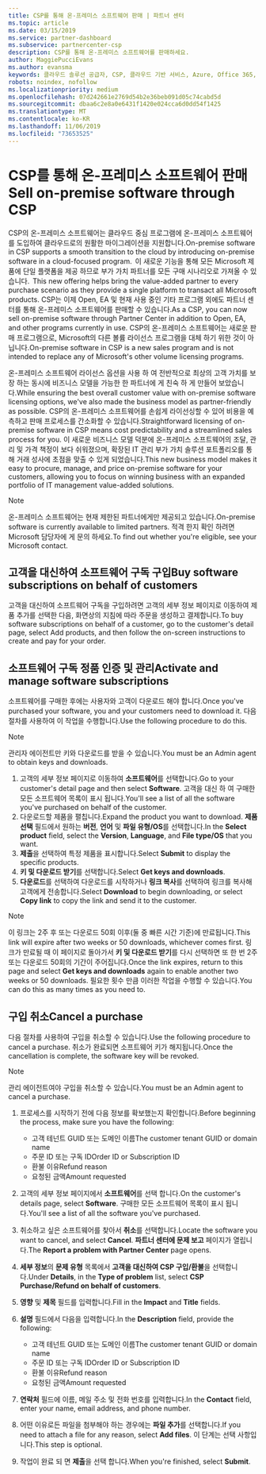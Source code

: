 ```yaml
---
title: CSP를 통해 온-프레미스 소프트웨어 판매 | 파트너 센터
ms.topic: article
ms.date: 03/15/2019
ms.service: partner-dashboard
ms.subservice: partnercenter-csp
description: CSP를 통해 온-프레미스 소프트웨어를 판매하세요.
author: MaggiePucciEvans
ms.author: evansma
keywords: 클라우드 솔루션 공급자, CSP, 클라우드 기반 서비스, Azure, Office 365, Dynamics, CSP 파트너, CSP에서 판매, 직접 파트너, 직접 CSP 파트너, 간접 CSP 재판매인, 직접 CSP, 간접 CSP, 직접 모델, 간접 모델, 간접 재판매인, 간접 공급자, 공급자, 배포자, 클라우드 솔루션 공급자 프로그램
robots: noindex, nofollow
ms.localizationpriority: medium
ms.openlocfilehash: 07d242661e2769d54b2e36beb091d05c74cabd5d
ms.sourcegitcommit: dbaa6c2e8a0e6431f1420e024cca6d0dd54f1425
ms.translationtype: MT
ms.contentlocale: ko-KR
ms.lasthandoff: 11/06/2019
ms.locfileid: "73653525"
---
```

# <a name="sell-on-premise-software-through-csp"></a><span data-ttu-id="7f0f4-104">CSP를 통해 온-프레미스 소프트웨어 판매</span><span class="sxs-lookup"><span data-stu-id="7f0f4-104">Sell on-premise software through CSP</span></span>

<span data-ttu-id="7f0f4-105">CSP의 온-프레미스 소프트웨어는 클라우드 중심 프로그램에 온-프레미스 소프트웨어를 도입하여 클라우드로의 원활한 마이그레이션을 지원합니다.</span><span class="sxs-lookup"><span data-stu-id="7f0f4-105">On-premise software in CSP supports a smooth transition to the cloud by introducing on-premise software in a cloud-focused program.</span></span><span data-ttu-id="7f0f4-106">  이 새로운 기능을 통해 모든 Microsoft 제품에 단일 플랫폼을 제공 하므로 부가 가치 파트너를 모든 구매 시나리오로 가져올 수 있습니다.</span><span class="sxs-lookup"><span data-stu-id="7f0f4-106">  This new offering helps bring the value-added partner to every purchase scenario as they provide a single platform to transact all Microsoft products.</span></span> <span data-ttu-id="7f0f4-107">CSP는 이제 Open, EA 및 현재 사용 중인 기타 프로그램 외에도 파트너 센터를 통해 온-프레미스 소프트웨어를 판매할 수 있습니다.</span><span class="sxs-lookup"><span data-stu-id="7f0f4-107">As a CSP, you can now sell on-premise software through Partner Center in addition to Open, EA, and other programs currently in use.</span></span> <span data-ttu-id="7f0f4-108">CSP의 온-프레미스 소프트웨어는 새로운 판매 프로그램으로, Microsoft의 다른 볼륨 라이선스 프로그램을 대체 하기 위한 것이 아닙니다.</span><span class="sxs-lookup"><span data-stu-id="7f0f4-108">On-premise software in CSP is a new sales program and is not intended to replace any of Microsoft's other volume licensing programs.</span></span> 
 
<span data-ttu-id="7f0f4-109">온-프레미스 소프트웨어 라이선스 옵션을 사용 하 여 전반적으로 최상의 고객 가치를 보장 하는 동시에 비즈니스 모델을 가능한 한 파트너에 게 친숙 하 게 만들어 보았습니다.</span><span class="sxs-lookup"><span data-stu-id="7f0f4-109">While ensuring the best overall customer value with on-premise software licensing options, we've also made the business model as partner-friendly as possible.</span></span> <span data-ttu-id="7f0f4-110">CSP의 온-프레미스 소프트웨어를 손쉽게 라이선싱할 수 있어 비용을 예측하고 판매 프로세스를 간소화할 수 있습니다.</span><span class="sxs-lookup"><span data-stu-id="7f0f4-110">Straightforward licensing of on-premise software in CSP means cost predictability and a streamlined sales process for you.</span></span> <span data-ttu-id="7f0f4-111">이 새로운 비즈니스 모델 덕분에 온-프레미스 소프트웨어의 조달, 관리 및 가격 책정이 보다 쉬워졌으며, 확장된 IT 관리 부가 가치 솔루션 포트폴리오를 통해 거래 성사에 초점을 맞출 수 있게 되었습니다.</span><span class="sxs-lookup"><span data-stu-id="7f0f4-111">This new business model makes it easy to procure, manage, and price on-premise software for your customers, allowing you to focus on winning business with an expanded portfolio of IT management value-added solutions.</span></span> 

>[!NOTE]
><span data-ttu-id="7f0f4-112">온-프레미스 소프트웨어는 현재 제한된 파트너에게만 제공되고 있습니다.</span><span class="sxs-lookup"><span data-stu-id="7f0f4-112">On-premise software is currently available to limited partners.</span></span> <span data-ttu-id="7f0f4-113">적격 한지 확인 하려면 Microsoft 담당자에 게 문의 하세요.</span><span class="sxs-lookup"><span data-stu-id="7f0f4-113">To find out whether you're eligible, see your Microsoft contact.</span></span> 


## <a name="buy-software-subscriptions-on-behalf-of-customers"></a><span data-ttu-id="7f0f4-114">고객을 대신하여 소프트웨어 구독 구입</span><span class="sxs-lookup"><span data-stu-id="7f0f4-114">Buy software subscriptions on behalf of customers</span></span>

<span data-ttu-id="7f0f4-115">고객을 대신하여 소프트웨어 구독을 구입하려면 고객의 세부 정보 페이지로 이동하여 제품 추가를 선택한 다음, 화면상의 지침에 따라 주문을 생성하고 결제합니다.</span><span class="sxs-lookup"><span data-stu-id="7f0f4-115">To buy software subscriptions on behalf of a customer, go to the customer's detail page, select Add products, and then follow the on-screen instructions to create and pay for your order.</span></span>

## <a name="activate-and-manage-software-subscriptions"></a><span data-ttu-id="7f0f4-116">소프트웨어 구독 정품 인증 및 관리</span><span class="sxs-lookup"><span data-stu-id="7f0f4-116">Activate and manage software subscriptions</span></span>

<span data-ttu-id="7f0f4-117">소프트웨어를 구매한 후에는 사용자와 고객이 다운로드 해야 합니다.</span><span class="sxs-lookup"><span data-stu-id="7f0f4-117">Once you've purchased your software, you and your customers need to download it.</span></span> <span data-ttu-id="7f0f4-118">다음 절차를 사용하여 이 작업을 수행합니다.</span><span class="sxs-lookup"><span data-stu-id="7f0f4-118">Use the following procedure to do this.</span></span> 

>[!NOTE]
><span data-ttu-id="7f0f4-119">관리자 에이전트만 키와 다운로드를 받을 수 있습니다.</span><span class="sxs-lookup"><span data-stu-id="7f0f4-119">You must be an Admin agent to obtain keys and downloads.</span></span> 

1. <span data-ttu-id="7f0f4-120">고객의 세부 정보 페이지로 이동하여 **소프트웨어**를 선택합니다.</span><span class="sxs-lookup"><span data-stu-id="7f0f4-120">Go to your customer's detail page and then select **Software**.</span></span> <span data-ttu-id="7f0f4-121">고객을 대신 하 여 구매한 모든 소프트웨어 목록이 표시 됩니다.</span><span class="sxs-lookup"><span data-stu-id="7f0f4-121">You'll see a list of all the software you've purchased on behalf of the customer.</span></span> 
2.  <span data-ttu-id="7f0f4-122">다운로드할 제품을 펼칩니다.</span><span class="sxs-lookup"><span data-stu-id="7f0f4-122">Expand the product you want to download.</span></span> <span data-ttu-id="7f0f4-123">**제품 선택** 필드에서 원하는 **버전**, **언어** 및 **파일 유형/OS**를 선택합니다.</span><span class="sxs-lookup"><span data-stu-id="7f0f4-123">In the **Select product** field, select the **Version**, **Language**, and **File type/OS** that you want.</span></span> 
3.  <span data-ttu-id="7f0f4-124">**제출**을 선택하여 특정 제품을 표시합니다.</span><span class="sxs-lookup"><span data-stu-id="7f0f4-124">Select **Submit** to display the specific products.</span></span> 
4.  <span data-ttu-id="7f0f4-125">**키 및 다운로드 받기**를 선택합니다.</span><span class="sxs-lookup"><span data-stu-id="7f0f4-125">Select **Get keys and downloads**.</span></span> 
5.  <span data-ttu-id="7f0f4-126">**다운로드**를 선택하여 다운로드를 시작하거나 **링크 복사**를 선택하여 링크를 복사해 고객에게 전송합니다.</span><span class="sxs-lookup"><span data-stu-id="7f0f4-126">Select **Download** to begin downloading, or select **Copy link** to copy the link and send it to the customer.</span></span> 

>[!NOTE]
><span data-ttu-id="7f0f4-127">이 링크는 2주 후 또는 다운로드 50회 이후(둘 중 빠른 시간 기준)에 만료됩니다.</span><span class="sxs-lookup"><span data-stu-id="7f0f4-127">This link will expire after two weeks or 50 downloads, whichever comes first.</span></span> <span data-ttu-id="7f0f4-128">링크가 만료될 때 이 페이지로 돌아가서 **키 및 다운로드 받기**를 다시 선택하면 또 한 번 2주 또는 다운로드 50회의 기간이 주어집니다.</span><span class="sxs-lookup"><span data-stu-id="7f0f4-128">Once the link expires, return to this page and select **Get keys and downloads** again to enable another two weeks or 50 downloads.</span></span> <span data-ttu-id="7f0f4-129">필요한 횟수 만큼 이러한 작업을 수행할 수 있습니다.</span><span class="sxs-lookup"><span data-stu-id="7f0f4-129">You can do this as many times as you need to.</span></span> 


## <a name="cancel-a-purchase"></a><span data-ttu-id="7f0f4-130">구입 취소</span><span class="sxs-lookup"><span data-stu-id="7f0f4-130">Cancel a purchase</span></span>
<span data-ttu-id="7f0f4-131">다음 절차를 사용하여 구입을 취소할 수 있습니다.</span><span class="sxs-lookup"><span data-stu-id="7f0f4-131">Use the following procedure to cancel a purchase.</span></span> <span data-ttu-id="7f0f4-132">취소가 완료되면 소프트웨어 키가 해지됩니다.</span><span class="sxs-lookup"><span data-stu-id="7f0f4-132">Once the cancellation is complete, the software key will be revoked.</span></span> 

>[!NOTE]
><span data-ttu-id="7f0f4-133">관리 에이전트여야 구입을 취소할 수 있습니다.</span><span class="sxs-lookup"><span data-stu-id="7f0f4-133">You must be an Admin agent to cancel a purchase.</span></span> 

1.  <span data-ttu-id="7f0f4-134">프로세스를 시작하기 전에 다음 정보를 확보했는지 확인합니다.</span><span class="sxs-lookup"><span data-stu-id="7f0f4-134">Before beginning the process, make sure you have the following:</span></span> 
    -   <span data-ttu-id="7f0f4-135">고객 테넌트 GUID 또는 도메인 이름</span><span class="sxs-lookup"><span data-stu-id="7f0f4-135">The customer tenant GUID or domain name</span></span>
    -   <span data-ttu-id="7f0f4-136">주문 ID 또는 구독 ID</span><span class="sxs-lookup"><span data-stu-id="7f0f4-136">Order ID or Subscription ID</span></span>
    -   <span data-ttu-id="7f0f4-137">환불 이유</span><span class="sxs-lookup"><span data-stu-id="7f0f4-137">Refund reason</span></span>
    -   <span data-ttu-id="7f0f4-138">요청된 금액</span><span class="sxs-lookup"><span data-stu-id="7f0f4-138">Amount requested</span></span>

2.  <span data-ttu-id="7f0f4-139">고객의 세부 정보 페이지에서 **소프트웨어**를 선택 합니다.</span><span class="sxs-lookup"><span data-stu-id="7f0f4-139">On the customer's details page, select **Software**.</span></span> <span data-ttu-id="7f0f4-140">구매한 모든 소프트웨어 목록이 표시 됩니다.</span><span class="sxs-lookup"><span data-stu-id="7f0f4-140">You'll see a list of all the software you've purchased.</span></span> 

3.  <span data-ttu-id="7f0f4-141">취소하고 싶은 소프트웨어를 찾아서 **취소**를 선택합니다.</span><span class="sxs-lookup"><span data-stu-id="7f0f4-141">Locate the software you want to cancel, and select **Cancel**.</span></span> <span data-ttu-id="7f0f4-142">**파트너 센터에 문제 보고** 페이지가 열립니다.</span><span class="sxs-lookup"><span data-stu-id="7f0f4-142">The **Report a problem with Partner Center** page opens.</span></span> 

4.  <span data-ttu-id="7f0f4-143">**세부 정보**의 **문제 유형** 목록에서 **고객을 대신하여 CSP 구입/환불**을 선택합니다.</span><span class="sxs-lookup"><span data-stu-id="7f0f4-143">Under **Details**, in the **Type of problem** list, select **CSP Purchase/Refund on behalf of customers**.</span></span>

5.  <span data-ttu-id="7f0f4-144">**영향** 및 **제목** 필드를 입력합니다.</span><span class="sxs-lookup"><span data-stu-id="7f0f4-144">Fill in the **Impact** and **Title** fields.</span></span> 

6.  <span data-ttu-id="7f0f4-145">**설명** 필드에서 다음을 입력합니다.</span><span class="sxs-lookup"><span data-stu-id="7f0f4-145">In the **Description** field, provide the following:</span></span> 
    -   <span data-ttu-id="7f0f4-146">고객 테넌트 GUID 또는 도메인 이름</span><span class="sxs-lookup"><span data-stu-id="7f0f4-146">The customer tenant GUID or domain name</span></span>
    -   <span data-ttu-id="7f0f4-147">주문 ID 또는 구독 ID</span><span class="sxs-lookup"><span data-stu-id="7f0f4-147">Order ID or Subscription ID</span></span>
    -   <span data-ttu-id="7f0f4-148">환불 이유</span><span class="sxs-lookup"><span data-stu-id="7f0f4-148">Refund reason</span></span>
    -   <span data-ttu-id="7f0f4-149">요청된 금액</span><span class="sxs-lookup"><span data-stu-id="7f0f4-149">Amount requested</span></span>

7.  <span data-ttu-id="7f0f4-150">**연락처** 필드에 이름, 메일 주소 및 전화 번호를 입력합니다.</span><span class="sxs-lookup"><span data-stu-id="7f0f4-150">In the **Contact** field, enter your name, email address, and phone number.</span></span> 

8.  <span data-ttu-id="7f0f4-151">어떤 이유로든 파일을 첨부해야 하는 경우에는 **파일 추가**를 선택합니다.</span><span class="sxs-lookup"><span data-stu-id="7f0f4-151">If you need to attach a file for any reason, select **Add files**.</span></span> <span data-ttu-id="7f0f4-152">이 단계는 선택 사항입니다.</span><span class="sxs-lookup"><span data-stu-id="7f0f4-152">This step is optional.</span></span> 

9.  <span data-ttu-id="7f0f4-153">작업이 완료 되 면 **제출**을 선택 합니다.</span><span class="sxs-lookup"><span data-stu-id="7f0f4-153">When you're finished, select **Submit**.</span></span>
